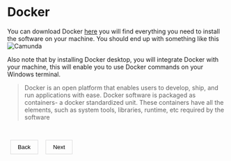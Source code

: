 # Docker

<style>
    h1 a {
        display: none;
    }
    button {
        background-color: transparent;
        padding: 0.5rem 1rem;
        cursor: pointer;
        border: none;
        box-shadow: rgba(0, 0, 0, 0.02) 0px 1px 3px 0px, rgba(27, 31, 35, 0.15) 0px 0px 0px 1px;
    }
     button a {
        text-decoration: none;
        color: black;
    }
</style>
You can download Docker [here](https://docs.docker.com/desktop/install/windows-install/ "The #1 containerization software for developers and teams") you will find everything you need to install the software on your machine.
You should end up with something like this
![Camunda](
[https://i.stack.imgur.com/P0VF2.png](https://miro.medium.com/v2/resize:fit:1400/0*fVmLvq6Nnvo6QNCW.png))

Also note that by installing Docker desktop, you will integrate Docker with your machine, this will enable you to use Docker commands on your Windows terminal.

> Docker is an open platform that enables users to develop, ship, and run applications with ease. Docker software is packaged as containers- a docker standardized unit. These containers have all the elements, such as system tools, libraries, runtime, etc required by the software

&nbsp;

&nbsp;
<button><a href="https://emam96.github.io/Camunda_Setup/">Back</a></button>
&nbsp;
&nbsp;
<button><a href="https://emam96.github.io/Camunda_Setup/CamundaImage">Next</a></button>
